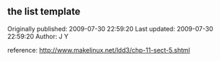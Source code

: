 ## the list template 
Originally published: 2009-07-30 22:59:20 
Last updated: 2009-07-30 22:59:20 
Author: J Y 
 
reference: http://www.makelinux.net/ldd3/chp-11-sect-5.shtml